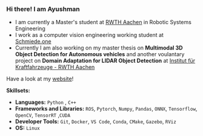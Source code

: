 ### Hi there! I am Ayushman
* I am currently a Master's student at [RWTH Aachen](https://www.rwth-aachen.de/go/id/a/?lidx=1) in Robotic Systems Engineering
* I work as a computer vision engineering working student at [Schmiede.one](https://schmiede.one/)
* Currently I am also working on my master thesis on **Multimodal 3D Object Detection for Autonomous vehicles** and another voulantary project on **Domain Adaptation for LIDAR Object Detection** at [Institut für Kraftfahrzeuge - RWTH Aachen](https://ika.rwth-aachen.de/de/)
 
Have a look at my [website](https://www.ayushmanchoudhuri.com/)!

**Skillsets:**

- **Languages:** `Python` , `C++`
- **Frameworks and Libraries:** `ROS`, `Pytorch`, `Numpy`, `Pandas`, `ONNX`, `Tensorflow`, `OpenCV`, `TensorRT` ,`CUDA`
- **Developer Tools:** `Git`, `Docker`, `VS Code`, `Conda`, `CMake`, `Gazebo`, `RViz`
- **OS:** `Linux`




